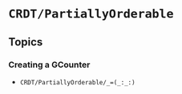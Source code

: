 # ``CRDT/PartiallyOrderable``

## Topics

### Creating a GCounter

- ``CRDT/PartiallyOrderable/_=(_:_:)``

